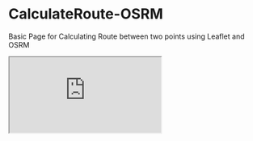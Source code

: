 # CalculateRoute-OSRM

Basic Page for Calculating Route between two points using Leaflet and OSRM

<iframe src="https://gist.github.com/parthM9/f19606ea983a0ed78c545aca8a5c8c34.js"></iframe>
